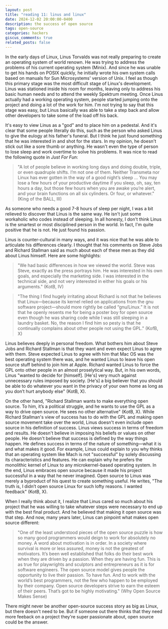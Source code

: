 ```yaml
---
layout: post
title: "reading 11: linus and linux"
date: 2024-12-02 20:00:00-0400
description: the success of open source
tags: open-source
categories: hackers
giscus_comments: true
related_posts: false
---
```


In the early days of Linux, Linus Torvalds was not really preparing to create an operating system of world renown. He was trying to address the problems of his current operating system (Minix). And since he was unable to get his hands on POSIX quickly, he initially wrote his own system calls based on manuals for Sun Microsystems' version of Unix. I feel as though this primary stage was the most difficult stage of Linux's development. Linus was stationed inside his room for months, leaving only to address his basic human needs and to attend the weekly Spektrum meeting. Once Linus actually had a working operating system, people started jumping onto the project and doing a lot of the work for him. I'm not trying to say that this stage was easy, but Linus basically was able to take a step back and allow other developers to take some of the load off his back.

It's easy to view Linus as a "god" and to place him on a pedestal. And it's clear that some people literally do this, such as the person who asked Linus to give the eulogy at his father's funeral. But I think he just found something that he was interested in and shot for the stars. In my opinion, he doesn't stick out like a sore thumb or anything. He wasn't even the type of person to lose sleep and work overtime to solve his problems. It was nice to read the following quote in <i>Just For Fun</i>:

> "A lot of people believe in working long days and doing double, triple, or even quadruple shifts. I’m not one of them. Neither Transmeta nor Linux has ever gotten in the way of a good night’s sleep ... You may lose a few hours of your productive daytime if you sleep, oh, say, ten hours a day, but those few hours when you are awake you’re alert, and your brain functions on all six cylinders. Or four, or whatever." (King of the BALL, III)

As someone who needs a good 7-8 hours of sleep per night, I was a bit relieved to discover that Linus is the same way. He isn't just some workaholic who codes instead of sleeping. In all honesty, I don't think Linus is the smartest or most disciplined person in the world. In fact, I'm quite positive that he is not. He just found his passion.

Linus is counter-cultural in many ways, and it was nice that he was able to articulate his differences clearly. I thought that his comments on Steve Jobs and Richard Stallman said as much about each of these men as they did about Linus himself. Here are some highlights:

> "We had basic differences in how we viewed the world. Steve was Steve, exactly as the press portrays him. He was interested in his own goals, and especially the marketing side. I was interested in the technical side, and not very interested in either his goals or his arguments." (KotB, IV)

> "The thing I find hugely irritating about Richard is not that he believes that Linux—because its kernel relied on applications from the gnu software project—should more rightly be called “gnu/Linux.” It is not that he openly resents me for being a poster boy for open source even though he was sharing code while I was still sleeping in a laundry basket. No, the reason I find him so pesty is that he continually complains about other people not using the GPL." (KofB, X)

Linus believes deeply in personal freedom. What bothers him about Steve Jobs and Richard Stallman is that they want and even expect Linus to agree with them. Steve expected Linus to agree with him that Mac OS was the best operating system there was, and he wanted Linus to leave his open source stuff behind to join him at Apple. Richard wanted Linus to force the GPL onto other people in an almost proselytical way. But, in his own words, Linus "wanted to decide for [himself]. [He's] very much against unnecessary rules imposed by society. [He's] a big believer that you should be able to do whatever you want in the privacy of your own home as long as you don’t hurt anybody else" (KotB, X).

On the other hand, "Richard Stallman wants to make everything open source. To him, it’s a political struggle, and he wants to use the GPL as a way to drive open source. He sees no other alternative" (KotB, X). While Richard Stallman's view of success has to do with the GPL and making open source movement take over the world, Linus doesn't even include open source in his definition of success. Linus views success in terms of freedom and results. He doesn't believe in imposing his beliefs or values on other people. He doesn't believe that success is defined by the way things happen. He defines success in terms of the nature of something—what it is and what makes it good. For example, Linus could explain to you why thinks that an operating system like Mach is not "successful" by solely discussing its characteristics and features. He can explain why he prefers the monolithic kernel of Linux to any microkernel-based operating system. In the end, Linus embraces open source because it made his project successful in a way that he never imagined. Open source to Linus was merely a byproduct of his quest to create something useful. He writes, "The truth is, I didn’t open source Linux for such lofty reasons. I wanted feedback" (KotB, X).

When I really think about it, I realize that Linus cared so much about his project that he was willing to take whatever steps were necessary to end up with the best final product. And he believed that making it open source was that step. And now, many years later, Linus can pinpoint what makes open source different:

> "One of the least understood pieces of the open source puzzle is how so many good programmers would deign to work for absolutely no money. A word about motivation is in order. In a society where survival is more or less assured, money is not the greatest of motivators. It’s been well established that folks do their best work when they are driven by a passion. When they are having fun. This is as true for playwrights and sculptors and entrepreneurs as it is for software engineers. The open source model gives people the opportunity to live their passion. To have fun. And to work with the world’s best programmers, not the few who happen to be employed by their company. Open source developers strive to earn the esteem of their peers. That’s got to be highly motivating." (Why Open Source Makes Sense)

There might never be another open-source success story as big as Linux, but there doesn't need to be. But if someone out there thinks that they need more feeback on a project they're super passionate about, open source could be the answer.
